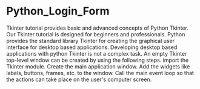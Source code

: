 # Python_Login_Form
Tkinter tutorial provides basic and advanced concepts of Python Tkinter. Our Tkinter tutorial is designed for beginners and professionals.  Python provides the standard library Tkinter for creating the graphical user interface for desktop based applications.  Developing desktop based applications with python Tkinter is not a complex task. An empty Tkinter top-level window can be created by using the following steps.      import the Tkinter module.     Create the main application window.     Add the widgets like labels, buttons, frames, etc. to the window.     Call the main event loop so that the actions can take place on the user's computer screen.
